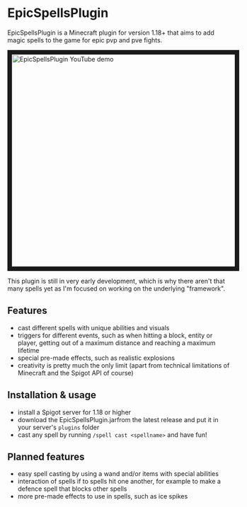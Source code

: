# EpicSpellsPlugin
EpicSpellsPlugin is a Minecraft plugin for version 1.18+ that aims to add magic spells to the game for epic pvp and pve fights.

<a href="http://www.youtube.com/watch?feature=player_embedded&v=GhgQbvWPXUk
" target="_blank"><img src="http://img.youtube.com/vi/GhgQbvWPXUk/sddefault.jpg" 
title="EpicSpellsPlugin YouTube demo" width="640" height="480" border="10" /></a>

This plugin is still in very early development, which is why there aren't that many spells yet as I'm focused on working on the underlying "framework".

## Features
- cast different spells with unique abilities and visuals
- triggers for different events, such as when hitting a block, entity or player, getting out of a maximum distance and reaching a maximum lifetime
- special pre-made effects, such as realistic explosions
- creativity is pretty much the only limit (apart from technical limitations of Minecraft and the Spigot API of course)

## Installation & usage
- install a Spigot server for 1.18 or higher
- download the EpicSpellsPlugin.jarfrom the latest release and put it in your server's `plugins` folder
- cast any spell by running `/spell cast <spellname>` and have fun!

## Planned features
- easy spell casting by using a wand and/or items with special abilities
- interaction of spells if to spells hit one another, for example to make a defence spell that blocks other spells
- more pre-made effects to use in spells, such as ice spikes
